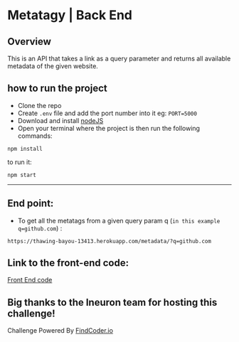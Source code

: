 # Metatagy | Back End

## Overview
This is an API that takes a link as a query parameter and returns all available metadata of the given website.

## how to run the project

- Clone the repo
- Create `.env` file and add the port number into it eg: `PORT=5000`
- Download and install [nodeJS](https://nodejs.org/en/download/)
- Open your terminal where the project is then run the following commands:

```
npm install
```

to run it:

```
npm start
```

---

## End point:

- To get all the metatags from a given query param q (`in this example q=github.com`) :

```
https://thawing-bayou-13413.herokuapp.com/metadata/?q=github.com
```

## Link to the front-end code:
[Front End code](https://github.com/issa-hassane/metatagy_frontend)


## Big thanks to the Ineuron team for hosting this challenge!

Challenge Powered By [FindCoder.io](https://www.findcoder.io/)
